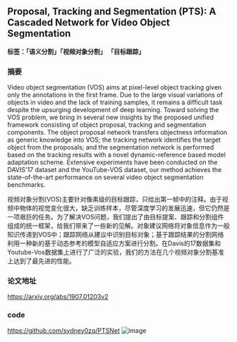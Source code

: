 ## Proposal, Tracking and Segmentation (PTS): A Cascaded Network for Video Object Segmentation

**标签：「语义分割」「视频对象分割」 「目标跟踪」**
### 摘要
Video object segmentation (VOS) aims at pixel-level object tracking given only the annotations in the first frame. Due to the large visual variations of objects in video and the lack of training samples, it remains a difficult task despite the upsurging development of deep learning. Toward solving the VOS problem, we bring in several new insights by the proposed unified framework consisting of object proposal, tracking and segmentation components. The object proposal network transfers objectness information as generic knowledge into VOS; the tracking network identifies the target object from the proposals; and the segmentation network is performed based on the tracking results with a novel dynamic-reference based model adaptation scheme. Extensive experiments have been conducted on the DAVIS'17 dataset and the YouTube-VOS dataset, our method achieves the state-of-the-art performance on several video object segmentation benchmarks. 

视频对象分割(VOS)主要针对像素级的目标跟踪，只给出第一帧中的注释。由于视频中物体的视觉变化很大，缺乏训练样本，尽管深度学习的发展迅速，但它仍然是一项艰巨的任务。为了解决VOS问题，我们提出了由目标提案、跟踪和分割组件组成的统一框架，给我们带来了一些新的见解。对象建议网络将对象信息作为一般知识传递到VOS中；跟踪网络从建议中识别目标对象；基于跟踪结果的分割网络利用一种新的基于动态参考的模型自适应方案进行分割。在Davis的17数据集和Youtube-Vos数据集上进行了广泛的实验，我们的方法在几个视频对象分割基准上达到了最先进的性能。

### 论文地址
https://arxiv.org/abs/1907.01203v2
### code
https://github.com/sydney0zq/PTSNet
![image](http://github.com/Sophia-11/Awesome-CV-Paper-Scanning/blob/master/Semantic%20Segmentation/images/1.png)
